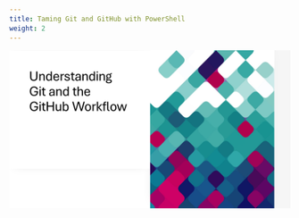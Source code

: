```yaml
---
title: Taming Git and GitHub with PowerShell
weight: 2
---
```


![Taming Git and GitHub with PowerShell](Slide1.PNG)
